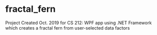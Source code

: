 # fractal_fern
Project Created Oct. 2019 for CS 212: WPF app using .NET Framework which creates a fractal fern from user-selected data factors
